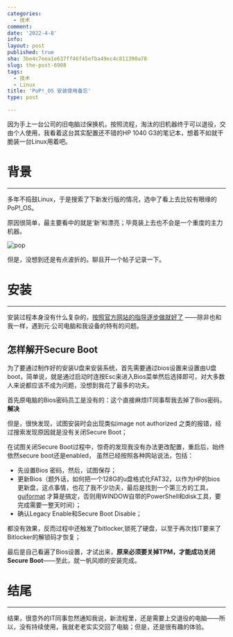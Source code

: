 ```yaml
---
categories:
  - 技术
comment: 
date: '2022-4-8'
info: 
layout: post
published: true
sha: 3be4c7eea1e637ff46f45efba49ec4c811390a78
slug: the-post-6908
tags:
  - 技术
  - Linux
title: 'PoP!_OS 安装使用备忘'
type: post

---
```



因为手上一台公司的旧电脑过保换机，按照流程，淘汰的旧机器终于可以退役，交由个人使用，我看着这台其实配置还不错的HP 1040 G3的笔记本，想着不如就干脆装一台Linux用着吧。

# 背景

----

多年不捣鼓Linux，于是搜索了下新发行版的情况，选中了看上去比较有眼缘的PoP!_OS。

原因很简单，最主要看中的就是‘新’和漂亮；毕竟装上去也不会是一个重度的主力机器。

![pop](https://pop.system76.com/_nuxt/img/2f5ad6d-1920.jpg)

但是，没想到还是有点波折的。聊且开一个帖子记录一下。

# 安装

----

安装过程本身没有什么复杂的，[按照官方网站的指导逐步做就好了](https://support.system76.com/articles/install-pop/) ——除非也和我一样，遇到元·公司电脑和我设备的特有的问题。
## 怎样解开Secure Boot
为了要通过制作好的安装U盘来安装系统，首先需要通过bios设置来设置由U盘boot，简单说，就是通过启动时连按Esc来进入Bios菜单然后选择即可，对大多数人来说都应该不成为问题，没想到我花了最多的功夫。

首先原电脑的Bios密码员工是没有的：这个直接麻烦IT同事帮我去掉了Bios密码，**解决**

但是，很快发现，试图安装时会出现类似image not authorized 之类的报错，经过搜索发现原因就是没有关闭Secure Boot；

在试图关闭Secure Boot过程中，惊奇的发现我没有办法更改配置，重启后，始终依然secure boot还是enabled， 虽然已经按照各种网站说法，包括：
- 先设置Bios 密码，然后，试图保存；
- 更新Bios（题外话，如何把一个128G的u盘格式化FAT32，以作为HP的bios更新盘，这点事情，也花了我不少功夫，最后是找到一个第三方的工具，[guiformat](https://www.softpedia.com/get/System/Hard-DiskUtils/FAT32format-GUI.shtml) 才算是搞定，否则用WINDOW自带的PowerShell和disk工具，要完成需要一整天时间）；
- 确认Legacy Enable和Secure Boot Disable；

都没有效果，反而过程中还触发了bitlocker,锁死了硬盘，以至于再次找IT要来了Bitlocker的解锁码才恢复；

最后是自己看遍了Bios设置，才试出来，**原来必须要关掉TPM，才能成功关闭Secure Boot**——至此，就一帆风顺的安装完成。

# 结尾  

----

结果，很意外的IT同事忽然通知我说，新流程里，还是需要上交退役的电脑——所以，没有持续使用，我就老老实实交回了电脑；但是，还是很有趣的体验。




